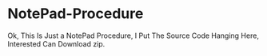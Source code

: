 # NotePad-Procedure
Ok, This Is Just a NotePad Procedure, I Put The Source Code Hanging Here, Interested Can Download zip.
